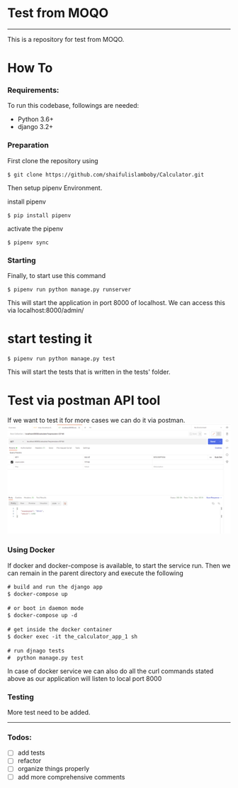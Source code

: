 #  Test from MOQO

---

This is a repository for test from MOQO.

# How To

### Requirements:

To run this codebase, followings are needed:
- Python 3.6+
- django 3.2+

### Preparation

First clone the repository using
```
$ git clone https://github.com/shaifulislamboby/Calculator.git
```


Then setup pipenv Environment.

install pipenv
```
$ pip install pipenv
```
activate the pipenv
```
$ pipenv sync
```


### Starting

Finally, to start use this command
```
$ pipenv run python manage.py runserver
```
This will start the application in port 8000 of localhost.
We can access this via localhost:8000/admin/


# start testing it
```
$ pipenv run python manage.py test
```
 This will start the tests that is written in the tests' folder.

# Test via postman API tool
If we want to test it for more cases we can do it via postman.
![alt text](postman_test.PNG "Title")


### Using Docker

If docker and docker-compose is available, to start the service run. Then we can remain in the parent directory
and execute the following 
```
# build and run the django app
$ docker-compose up

# or boot in daemon mode
$ docker-compose up -d 

# get inside the docker container
$ docker exec -it the_calculator_app_1 sh

# run djnago tests
#  python manage.py test

```
In case of docker service we can also do all the curl commands stated above as our application will listen 
to local port 8000

### Testing
More test need to be added.

---

### Todos:

- [ ] add tests
- [ ] refactor
- [ ] organize things properly
- [ ] add more comprehensive comments
